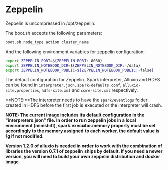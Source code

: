 # Zeppelin

Zeppelin is uncompressed in /opt/zeppelin.

The boot.sh accepts the following parameters:
```sh
boot.sh node_type action cluster_name
```

And the following environment variables for zeppelin configuration:
```sh
export ZEPPELIN_PORT=${ZEPPELIN_PORT:-8080}
export ZEPPELIN_NOTEBOOK_DIR=${ZEPPELIN_NOTEBOOK_DIR:-/data}
export ZEPPELIN_NOTEBOOK_PUBLIC=${ZEPPELIN_NOTEBOOK_PUBLIC:-false}
```

The default configuration for Zeppelin, Spark interpreter, Alluxio and HDFS can be found in `interpreter.json`, `spark-defaults.conf`, `alluxio-site.properties`, `hdfs-site.xml` and `core-site.xml` respectively.

**NOTE:**The interpreter needs to have the `spark/eventlogs` folder created in HDFS before the first job is executed or the interpreter will crash.

**NOTE: The current image includes its default configuration in the "interpreters.json" file. In order to run zeppelin jobs in a local environment (minishift), spark.executor.memory property must be set accordingly to the memory assigned to each worker, the default value is 1g if not modified.**

**Version 1.2.0 of alluxio is needed in order to work with the combination of libraries the version 0.7.1 of zeppelin ships by default. If you need a newer version, you will need to build your own zeppelin distribution and docker image**

